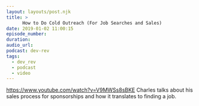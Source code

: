 ```yaml
---
layout: layouts/post.njk
title: >
      How to Do Cold Outreach (For Job Searches and Sales)
date: 2019-01-02 11:00:15
episode_number: 
duration: 
audio_url: 
podcast: dev-rev
tags: 
  - dev_rev
  - podcast
  - video
---
```


https://www.youtube.com/watch?v=V9MWSs8sBKE Charles talks about his sales process for sponsorships and how it translates to finding a job.


